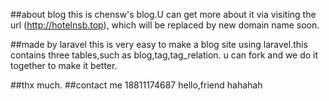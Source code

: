##about blog
this is chensw's blog.U can get more about it via visiting the url (http://hotelnsb.top), which will be replaced by new domain name soon.

##made by laravel
this is very easy to make a blog site using laravel.this contains three tables,such as blog,tag,tag_relation.
u can fork and we do it together to make it better.

##thx much. 
##contact me
18811174687
hello,friend
hahahah
